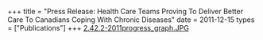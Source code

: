 +++
title = "Press Release: Health Care Teams Proving To Deliver Better Care To Canadians Coping With Chronic Diseases"
date = 2011-12-15
types = ["Publications"]
+++
[2.42.2-2011progress\_graph.JPG](/files/2.42.2-2011progress_graph.JPG)
